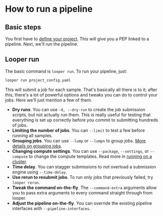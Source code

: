 # How to run a pipeline

## Basic steps

You first have to [define your project](defining-a-project.md). This will give you a PEP linked to a pipeline. Next, we'll run the pipeline.

## Looper run

The basic command is `looper run`. To run your pipeline, just:

```bash
looper run project_config.yaml
```

This will submit a job for each sample. That's basically all there is to it; after this, there's a lot of powerful options and tweaks you can do to control your jobs. Here we'll just mention a few of them.

- **Dry runs**. You can use `-d, --dry-run` to create the job submission scripts, but not actually run them. This is really useful for testing that everything is set up correctly before you commit to submitting hundreds of jobs.
- **Limiting the number of jobs**. You can `--limit` to test a few before running all samples.
- **Grouping jobs**. You can use `--lump` or `--lumpn` to group jobs. [More details on grouping jobs](grouping-jobs.md).
- **Changing compute settings**. You can use `--package`, `--settings`, or `--compute` to change the compute templates. Read more in [running on a cluster](running-on-a-cluster.md).
- **Time delay**. You can stagger submissions to not overload a submission engine using `--time-delay`.
- **Use rerun to resubmit jobs**. To run only jobs that previously failed, try `looper rerun`.
- **Tweak the command on-the-fly**. The `--command-extra` arguments allow you to pass extra arguments to every command straight through from looper.
- **Adjust the pipeline on-the-fly**. You can override the existing pipeline interfaces with `--pipeline-interfaces`.